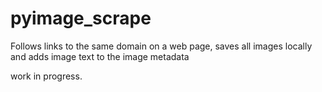 # pyimage_scrape
Follows links to the same domain on a web page, saves all images locally and adds image text to the image metadata

work in progress.
